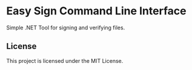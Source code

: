 # Easy Sign Command Line Interface

Simple .NET Tool for signing and verifying files.

## License

This project is licensed under the MIT License.